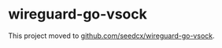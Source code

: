 # wireguard-go-vsock

This project moved to [github.com/seedcx/wireguard-go-vsock](http://github.com/seedcx/wireguard-go-vsock).
